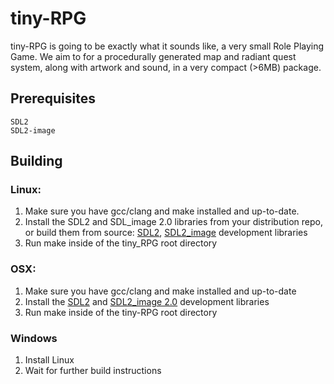 tiny-RPG
========

tiny-RPG is going to be exactly what it sounds like, a very small Role Playing Game. We aim to for a procedurally generated map and radiant quest system, along with artwork and sound, in a very compact (>6MB) package.

Prerequisites
--------------
	SDL2
	SDL2-image

Building
--------

### Linux:

1. Make sure you have gcc/clang and make installed and up-to-date.
2. Install the SDL2 and SDL_image 2.0 libraries from your distribution repo, or build them from source: [SDL2](https://www.libsdl.org/hg.php), [SDL2_image](https://www.libsdl.org/projects/SDL_image/) development libraries
3. Run make inside of the tiny_RPG root directory

### OSX:

1. Make sure you have gcc/clang and make installed and up-to-date
2. Install the  [SDL2](https://www.libsdl.org/download-2.0.php) and [SDL2_image 2.0](https://www.libsdl.org/projects/SDL_image/) development libraries
3. Run make inside of the tiny-RPG root directory

### Windows

1. Install Linux
2. Wait for further build instructions

